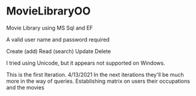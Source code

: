 # MovieLibraryOO
Movie Library using MS Sql and EF

A valid user name and password required

Create (add)
Read (search)
Update
Delete

I tried using Unicode, but it appears not supported on Windows.

This is the first Iteration.  4/13/2021
In the next iterations they'll be much more in the way of queries.
Establishing matrix on users their occupations and the movies

